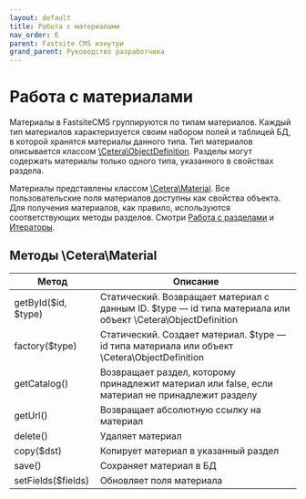 ```yaml
---
layout: default
title: Работа с материалами
nav_order: 6
parent: Fastsite CMS изнутри
grand_parent: Руководство разработчика
---
```


# Работа с материалами

Материалы в FastsiteCMS группируются по типам материалов. Каждый тип материалов характеризуется своим набором полей и таблицей БД, в которой хранятся материалы данного типа. Тип материалов описывается классом [\Cetera\ObjectDefinition](https://cetera.ru/cetera_cms/doc/api/Cetera/ObjectDefinition.html). Разделы могут содержать материалы только одного типа, указанного в свойствах раздела.

Материалы представлены классом [\Cetera\Material](https://cetera.ru/cetera_cms/doc/api/Cetera/Material.html). Все пользовательские поля материалов доступны как свойства объекта. Для получения материалов, как правило, используются соответствующих методы разделов. Смотри [Работа с разделами]({{site.baseurl}}/docs/developer-guide/inside/sections.html) и [Итераторы]({{site.baseurl}}/docs/developer-guide/inside/iterator.html).

## Методы \Cetera\Material

Метод | Описание
---|---
getById($id, $type)|Статический. Возвращает материал с данным ID. $type — id типа материала или объект \Cetera\ObjectDefinition
factory($type)|Статический. Создает материал. $type — id типа материала или объект \Cetera\ObjectDefinition
getCatalog()|Возвращает раздел, которому принадлежит материал или false, если материал не принадлежит разделу
getUrl()|Возвращает абсолютную ссылку на материал
delete()|Удаляет материал
copy($dst)|Копирует материал в указанный раздел
save()|Сохраняет материал в БД
setFields($fields)|Обновляет поля материала